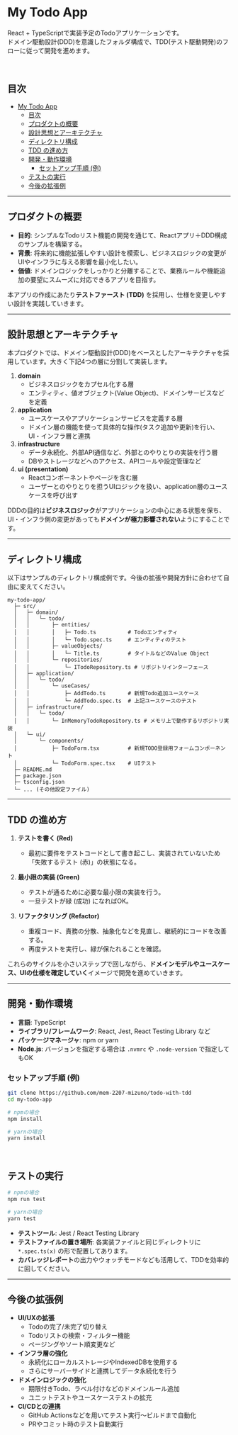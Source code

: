 # My Todo App

React + TypeScriptで実装予定のTodoアプリケーションです。  
ドメイン駆動設計(DDD)を意識したフォルダ構成で、TDD(テスト駆動開発)のフローに従って開発を進めます。

<br />

## 目次
- [My Todo App](#my-todo-app)
  - [目次](#目次)
  - [プロダクトの概要](#プロダクトの概要)
  - [設計思想とアーキテクチャ](#設計思想とアーキテクチャ)
  - [ディレクトリ構成](#ディレクトリ構成)
  - [TDD の進め方](#tdd-の進め方)
  - [開発・動作環境](#開発動作環境)
    - [セットアップ手順 (例)](#セットアップ手順-例)
  - [テストの実行](#テストの実行)
  - [今後の拡張例](#今後の拡張例)

---

## プロダクトの概要

- **目的**: シンプルなTodoリスト機能の開発を通じて、Reactアプリ＋DDD構成のサンプルを構築する。  
- **背景**: 将来的に機能拡張しやすい設計を模索し、ビジネスロジックの変更がUIやインフラに与える影響を最小化したい。  
- **価値**: ドメインロジックをしっかりと分離することで、業務ルールや機能追加の要望にスムーズに対応できるアプリを目指す。  

本アプリの作成にあたり**テストファースト (TDD)** を採用し、仕様を変更しやすい設計を実践していきます。

---

## 設計思想とアーキテクチャ

本プロダクトでは、ドメイン駆動設計(DDD)をベースとしたアーキテクチャを採用しています。大きく下記4つの層に分割して実装します。

1. **domain**  
   - ビジネスロジックをカプセル化する層  
   - エンティティ、値オブジェクト(Value Object)、ドメインサービスなどを定義  
2. **application**  
   - ユースケースやアプリケーションサービスを定義する層  
   - ドメイン層の機能を使って具体的な操作(タスク追加や更新)を行い、UI・インフラ層と連携  
3. **infrastructure**  
   - データ永続化、外部API通信など、外部とのやりとりの実装を行う層  
   - DBやストレージなどへのアクセス、APIコールや設定管理など  
4. **ui (presentation)**  
   - Reactコンポーネントやページを含む層  
   - ユーザーとのやりとりを担うUIロジックを扱い、application層のユースケースを呼び出す  

DDDの目的は**ビジネスロジック**がアプリケーションの中心にある状態を保ち、UI・インフラ側の変更があっても**ドメインが極力影響されない**ようにすることです。

---

## ディレクトリ構成

以下はサンプルのディレクトリ構成例です。今後の拡張や開発方針に合わせて自由に変えてください。

```
my-todo-app/
  ├─ src/
  │   ├─ domain/
  │   │   └─ todo/
  │   │       ├─ entities/
  │   │       │   ├─ Todo.ts          # Todoエンティティ
  │   │       │   └─ Todo.spec.ts     # エンティティのテスト
  │   │       ├─ valueObjects/
  │   │       │   └─ Title.ts         # タイトルなどのValue Object
  │   │       └─ repositories/
  │   │           └─ ITodoRepository.ts # リポジトリインターフェース
  │   ├─ application/
  │   │   └─ todo/
  │   │       └─ useCases/
  │   │           ├─ AddTodo.ts       # 新規Todo追加ユースケース
  │   │           └─ AddTodo.spec.ts  # 上記ユースケースのテスト
  │   ├─ infrastructure/
  │   │   └─ todo/
  │   │       └─ InMemoryTodoRepository.ts # メモリ上で動作するリポジトリ実装
  │   └─ ui/
  │       └─ components/
  │           ├─ TodoForm.tsx         # 新規TODO登録用フォームコンポーネント
  │           └─ TodoForm.spec.tsx    # UIテスト
  ├─ README.md
  ├─ package.json
  ├─ tsconfig.json
  └─ ... (その他設定ファイル)
```

---

## TDD の進め方

1. **テストを書く (Red)**  
   - 最初に要件をテストコードとして書き起こし、実装されていないため「失敗するテスト (赤)」の状態になる。  

2. **最小限の実装 (Green)**  
   - テストが通るために必要な最小限の実装を行う。  
   - 一旦テストが緑 (成功) になればOK。  

3. **リファクタリング (Refactor)**  
   - 重複コード、責務の分散、抽象化などを見直し、継続的にコードを改善する。  
   - 再度テストを実行し、緑が保たれることを確認。  

これらのサイクルを小さいステップで回しながら、**ドメインモデルやユースケース、UIの仕様を確定していく**イメージで開発を進めていきます。

---

## 開発・動作環境

- **言語**: TypeScript
- **ライブラリ/フレームワーク**: React, Jest, React Testing Library など
- **パッケージマネージャ**: npm or yarn  
- **Node.js**: バージョンを指定する場合は `.nvmrc` や `.node-version` で指定してもOK

### セットアップ手順 (例)

```bash
git clone https://github.com/mem-2207-mizuno/todo-with-tdd
cd my-todo-app

# npmの場合
npm install

# yarnの場合
yarn install
```

<br />

## テストの実行

```bash
# npmの場合
npm run test

# yarnの場合
yarn test
```

- **テストツール**: Jest / React Testing Library  
- **テストファイルの置き場所**: 各実装ファイルと同じディレクトリに `*.spec.ts(x)` の形で配置してあります。  
- **カバレッジレポート**の出力やウォッチモードなども活用して、TDDを効率的に回してください。

---

## 今後の拡張例

- **UI/UXの拡張**  
  - Todoの完了/未完了切り替え  
  - Todoリストの検索・フィルター機能  
  - ページングやソート順変更など  
- **インフラ層の強化**  
  - 永続化にローカルストレージやIndexedDBを使用する  
  - さらにサーバーサイドと連携してデータ永続化を行う  
- **ドメインロジックの強化**  
  - 期限付きTodo、ラベル付けなどのドメインルール追加  
  - ユニットテストやユースケーステストの拡充  
- **CI/CDとの連携**  
  - GitHub Actionsなどを用いてテスト実行～ビルドまで自動化  
  - PRやコミット時のテスト自動実行
